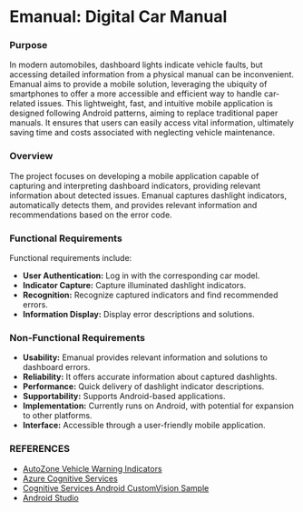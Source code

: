 # Emanual: Digital Car Manual

### Purpose

In modern automobiles, dashboard lights indicate vehicle faults, but accessing detailed information from a physical manual can be inconvenient. Emanual aims to provide a mobile solution, leveraging the ubiquity of smartphones to offer a more accessible and efficient way to handle car-related issues. This lightweight, fast, and intuitive mobile application is designed following Android patterns, aiming to replace traditional paper manuals. It ensures that users can easily access vital information, ultimately saving time and costs associated with neglecting vehicle maintenance.

### Overview

The project focuses on developing a mobile application capable of capturing and interpreting dashboard indicators, providing relevant information about detected issues. Emanual captures dashlight indicators, automatically detects them, and provides relevant information and recommendations based on the error code.

### Functional Requirements

Functional requirements include:
- **User Authentication:** Log in with the corresponding car model.
- **Indicator Capture:** Capture illuminated dashlight indicators.
- **Recognition:** Recognize captured indicators and find recommended errors.
- **Information Display:** Display error descriptions and solutions.

### Non-Functional Requirements

- **Usability:** Emanual provides relevant information and solutions to dashboard errors.
- **Reliability:** It offers accurate information about captured dashlights.
- **Performance:** Quick delivery of dashlight indicator descriptions.
- **Supportability:** Supports Android-based applications.
- **Implementation:** Currently runs on Android, with potential for expansion to other platforms.
- **Interface:** Accessible through a user-friendly mobile application.

### REFERENCES

- [AutoZone Vehicle Warning Indicators](http://www.autozone.com/landing/page.jsp?name=vehicle-warning-indicators)
- [Azure Cognitive Services](https://azure.microsoft.com/en-in/services/cognitive-services/directory/vision/)
- [Cognitive Services Android CustomVision Sample](https://github.com/Azure-Samples/cognitive-services-android-customvision-sample)
- [Android Studio](https://developer.android.com/studio/index.html)
